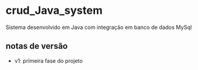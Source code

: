# crud_Java_system
Sistema desenvolvido em Java com integração em banco de dados MySql

## notas de versão
- v1: primeira fase do projeto

